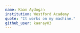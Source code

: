 ```yaml
---
name: Kaan Aydogan
institution: Westford Academy
quote: "It works on my machine."
github_user: kaanay03
---
```

